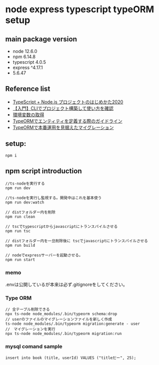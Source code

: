 # node express typescript typeORM setup


## main package version
- node 12.6.0
- npm 6.14.8
- typescript 4.0.5
- express ^4.17.1
- 5.6.47

## Reference list
- [TypeScript + Node.js プロジェクトのはじめかた2020](https://qiita.com/notakaos/items/3bbd2293e2ff286d9f49)
- [【入門】CLIでプロジェクト構築して使い方を確認](https://www.wakuwakubank.com/posts/725-typeorm-cli-init/)
- [環境変数の取得](https://www.wakuwakubank.com/posts/662-nodejs-env/)
- [TypeORMでエンティティを定義する際のガイドライン](https://tech.bitbank.cc/typeorm-entity-guideline/)
- [TypeORMで本番運用を見据えたマイグレーション](https://qiita.com/jnst/items/9a4c1a9f15b165e0e420)

## setup:
```
npm i
```
## npm script introduction

```
//ts-nodeを実行する
npm run dev 

//ts-nodeを実行し監視する。開発中はこれを基本使う
npm run dev:watch

// distフォルダー内を削除
npm run clean

// tscでtypescriptからjavascriptにトランスパイルさせる
npm run tsc

// distフォルダー内を一旦削除後に tscでjavascriptにトランスパイルさせる
npm run build

// nodeでexpressサーバーを起動させる。
npm run start
```


### memo
.envは公開しているが本来は必ず.gitignoreをしてください。

### Type ORM

```
// 全テーブル削除できる
npx ts-node node_modules/.bin/typeorm schema:drop
// userのファイルのマイグレーションファイルを新しく作成
ts-node node_modules/.bin/typeorm migration:generate - user
//　マイグレーションを実行
npx ts-node node_modules/.bin/typeorm migration:run
```

### mysql comand sample

```
insert into book (title, userId) VALUES ("titleだー", 25);
```
